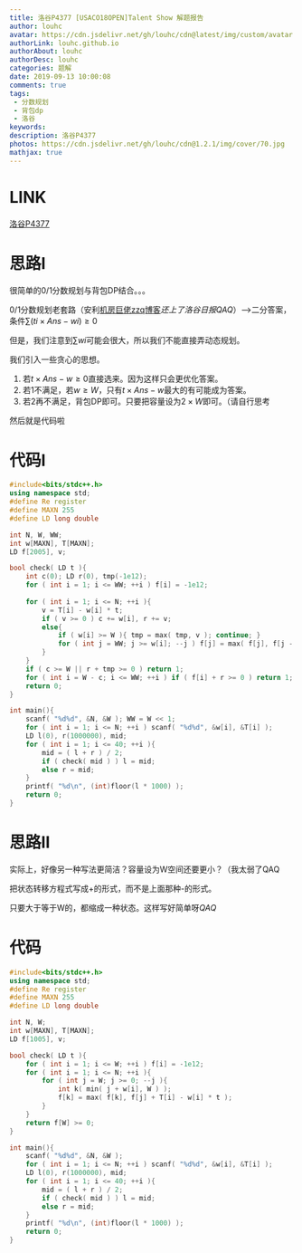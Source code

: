 ```yaml
---
title: 洛谷P4377 [USACO18OPEN]Talent Show 解题报告
author: louhc
avatar: https://cdn.jsdelivr.net/gh/louhc/cdn@latest/img/custom/avatar.jpg
authorLink: louhc.github.io
authorAbout: louhc
authorDesc: louhc
categories: 题解
date: 2019-09-13 10:00:08
comments: true
tags: 
 - 分数规划
 - 背包dp
 - 洛谷
keywords: 
description: 洛谷P4377
photos: https://cdn.jsdelivr.net/gh/louhc/cdn@1.2.1/img/cover/70.jpg
mathjax: true
---
```


# LINK

[洛谷P4377](https://www.luogu.com.cn/problem/P4377)

# 思路I

很简单的0/1分数规划与背包DP结合。。。

0/1分数规划老套路（安利[机房巨佬zzq博客](https://www.luogu.com.cn/blog/yestoday/post-01-fen-shuo-gui-hua-yang-xie)_还上了洛谷日报$QAQ$_）——>二分答案，条件$\sum (ti \times Ans - wi) \ge 0$

但是，我们注意到$\sum wi$可能会很大，所以我们不能直接弄动态规划。

我们引入一些贪心的思想。

1. 若$t\times Ans-w\ge 0$直接选来。因为这样只会更优化答案。
2. 若1不满足，若$w\ge W$，只有$t\times Ans - w$最大的有可能成为答案。
3. 若2再不满足，背包DP即可。只要把容量设为$2\times W$即可。（请自行思考

然后就是代码啦

# 代码I

```cpp
#include<bits/stdc++.h>
using namespace std;
#define Re register
#define MAXN 255
#define LD long double

int N, W, WW;
int w[MAXN], T[MAXN];
LD f[2005], v;

bool check( LD t ){
	int c(0); LD r(0), tmp(-1e12);
	for ( int i = 1; i <= WW; ++i ) f[i] = -1e12;
	
	for ( int i = 1; i <= N; ++i ){
		v = T[i] - w[i] * t;
		if ( v >= 0 ) c += w[i], r += v;
		else{
			if ( w[i] >= W ){ tmp = max( tmp, v ); continue; }
			for ( int j = WW; j >= w[i]; --j ) f[j] = max( f[j], f[j - w[i]] + v );
		}
	}
	if ( c >= W || r + tmp >= 0 ) return 1;
	for ( int i = W - c; i <= WW; ++i ) if ( f[i] + r >= 0 ) return 1;
	return 0;
}

int main(){
	scanf( "%d%d", &N, &W ); WW = W << 1;
	for ( int i = 1; i <= N; ++i ) scanf( "%d%d", &w[i], &T[i] );
	LD l(0), r(1000000), mid;
	for ( int i = 1; i <= 40; ++i ){
		mid = ( l + r ) / 2;
		if ( check( mid ) ) l = mid;
		else r = mid;
	}
	printf( "%d\n", (int)floor(l * 1000) );
	return 0;
}

```

# 思路II

实际上，好像另一种写法更简洁？容量设为W空间还要更小？（我太弱了QAQ

把状态转移方程式写成+的形式，而不是上面那种-的形式。

只要大于等于W的，都缩成一种状态。这样写好简单呀$QAQ$

# 代码

```cpp
#include<bits/stdc++.h>
using namespace std;
#define Re register
#define MAXN 255
#define LD long double

int N, W;
int w[MAXN], T[MAXN];
LD f[1005], v;

bool check( LD t ){
	for ( int i = 1; i <= W; ++i ) f[i] = -1e12;	
	for ( int i = 1; i <= N; ++i ){
		for ( int j = W; j >= 0; --j ){
			int k( min( j + w[i], W ) );
			f[k] = max( f[k], f[j] + T[i] - w[i] * t );
		}
	}
	return f[W] >= 0;
}

int main(){
	scanf( "%d%d", &N, &W );
	for ( int i = 1; i <= N; ++i ) scanf( "%d%d", &w[i], &T[i] );
	LD l(0), r(1000000), mid;
	for ( int i = 1; i <= 40; ++i ){
		mid = ( l + r ) / 2;
		if ( check( mid ) ) l = mid;
		else r = mid;
	}
	printf( "%d\n", (int)floor(l * 1000) );
	return 0;
}

```
